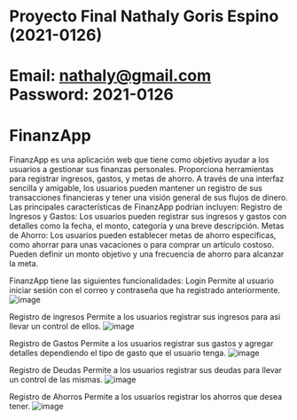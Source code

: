 # Proyecto Final Nathaly Goris Espino (2021-0126)
# Email: nathaly@gmail.com Password: 2021-0126

# FinanzApp
FinanzApp es una aplicación web que tiene como objetivo ayudar a los usuarios a gestionar sus finanzas personales. Proporciona herramientas para registrar ingresos, gastos, y metas de ahorro. A través de una interfaz sencilla y amigable, los usuarios pueden mantener un registro de sus transacciones financieras y tener una visión general de sus flujos de dinero.
Las principales características de FinanzApp podrían incluyen:
Registro de Ingresos y Gastos: Los usuarios pueden registrar sus ingresos y gastos con detalles como la fecha, el monto, categoría y una breve descripción.
Metas de Ahorro: Los usuarios pueden establecer metas de ahorro específicas, como ahorrar para unas vacaciones o para comprar un artículo costoso. Pueden definir un monto objetivo y una frecuencia de ahorro para alcanzar la meta.


FinanzApp tiene las siguientes funcionalidades:
Login 
Permite al usuario iniciar sesión con el correo y contraseña que ha registrado anteriormente.
 ![image](https://github.com/NathalyGoris/FinanzApp/assets/128604182/9877aa33-9ffe-4029-9309-baee2191c6c0)

Registro de ingresos
Permite a los usuarios registrar sus ingresos para asi llevar un control de ellos.
 ![image](https://github.com/NathalyGoris/FinanzApp/assets/128604182/139813f8-c1c3-4f49-9df2-2892ecdfdcd7)

Registro de Gastos
Permite a los usuarios registrar sus gastos y agregar detalles dependiendo el tipo de gasto que el usuario tenga.
![image](https://github.com/NathalyGoris/FinanzApp/assets/128604182/e87c0768-1936-497e-bf06-91063a525868) 

Registro de Deudas
Permite a los usuarios registrar sus deudas para llevar un control de las mismas.
![image](https://github.com/NathalyGoris/FinanzApp/assets/128604182/f7c4061c-d77c-45a2-8fcf-b43bae767058)

Registro de Ahorros
Permite a los usuarios registrar los ahorros que desea tener.
![image](https://github.com/NathalyGoris/FinanzApp/assets/128604182/693b7a07-b6e9-4c8b-a806-2961c94afc21)

 



